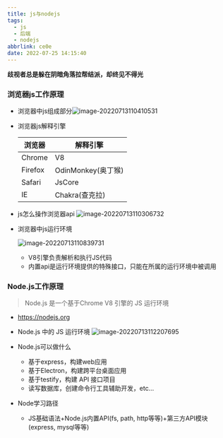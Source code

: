 ```yaml
---
title: js与nodejs
tags:
  - js
  - 后端
  - nodejs
abbrlink: ce0e
date: 2022-07-25 14:15:40
---
```

**歧视者总是躲在阴暗角落拉帮结派，却终见不得光**
<!--more-->
### 浏览器js工作原理

- 浏览器中js组成部分![image-20220713110410531](http://img.buxiaoxing.com/uPic/2022/07/25142020-Au4Rwe-13110412-lYEIQi-image-20220713110410531.png)

- 浏览器js解释引擎

  | 浏览器  | 解释引擎           |
  | ------- | ------------------ |
  | Chrome  | V8                 |
  | Firefox | OdinMonkey(奥丁猴) |
  | Safari  | JsCore             |
  | IE      | Chakra(查克拉)     |

- js怎么操作浏览器api ![image-20220713110306732](http://img.buxiaoxing.com/uPic/2022/07/25142115-h7D0cs-13110308-CLMee2-image-20220713110306732.png)

- 浏览器中js运行环境

  ![image-20220713110839731](http://img.buxiaoxing.com/uPic/2022/07/25142129-hBQvow-13110841-qHjyDS-image-20220713110839731.png)

  - V8引擎负责解析和执行JS代码
  - 内置api是运行环境提供的特殊接口，只能在所属的运行环境中被调用

### Node.js工作原理

> Node.js 是一个基于Chrome V8 引擎的 JS 运行环境

- https://nodejs.org
- Node.js 中的 JS 运行环境 ![image-20220713112207695](http://img.buxiaoxing.com/uPic/2022/07/25142146-88vzfI-13112209-XJKD7y-image-20220713112207695.png)

- Node.js可以做什么

  - 基于express，构建web应用
  - 基于Electron，构建跨平台桌面应用
  - 基于testify，构建 API 接口项目
  - 读写数据库，创建命令行工具辅助开发，etc... 

- Node学习路径
  - JS基础语法+Node.js内置API(fs, path, http等等)+第三方API模块(express, mysql等等)